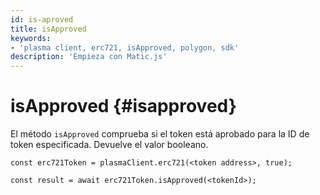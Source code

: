 ```yaml
---
id: is-aproved
title: isApproved
keywords:
- 'plasma client, erc721, isApproved, polygon, sdk'
description: 'Empieza con Matic.js'
---
```


# isApproved {#isapproved}

El método `isApproved` comprueba si el token está aprobado para la ID de token especificada. Devuelve el valor booleano.

```
const erc721Token = plasmaClient.erc721(<token address>, true);

const result = await erc721Token.isApproved(<tokenId>);

```
